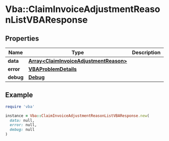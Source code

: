 # Vba::ClaimInvoiceAdjustmentReasonListVBAResponse

## Properties

| Name | Type | Description | Notes |
| ---- | ---- | ----------- | ----- |
| **data** | [**Array&lt;ClaimInvoiceAdjustmentReason&gt;**](ClaimInvoiceAdjustmentReason.md) |  | [optional] |
| **error** | [**VBAProblemDetails**](VBAProblemDetails.md) |  | [optional] |
| **debug** | [**Debug**](Debug.md) |  | [optional] |

## Example

```ruby
require 'vba'

instance = Vba::ClaimInvoiceAdjustmentReasonListVBAResponse.new(
  data: null,
  error: null,
  debug: null
)
```

